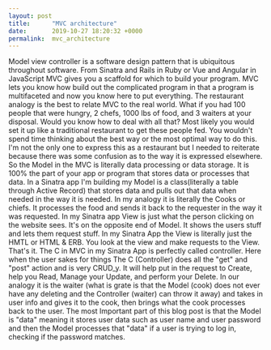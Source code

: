 ```yaml
---
layout: post
title:      "MVC architecture"
date:       2019-10-27 18:20:32 +0000
permalink:  mvc_architecture
---
```


Model view controller is a software design pattern that is ubiquitous throughout software. From Sinatra and Rails in Ruby or Vue and Angular in JavaScript MVC gives you a scaffold for which to build your program. MVC lets you know how build out the complicated program in that a program is multifaceted and now you know here to put everything. The restaurant analogy is the best to relate MVC to the real world. What if you had  100 people that were hungry, 2 chefs, 1000 lbs of food,  and  3 waiters at your disposal. Would you know how to deal with all that? Most likely you would set it up like a traditional restaurant to get these people fed. You wouldn't spend time thinking about the best way or the most optimal way to do this. I'm not the only one to express this as a restaurant but I needed to reiterate because there was some confusion as to the way it is expressed elsewhere. So the Model in the MVC is literally data processing or data storage. It is 100% the part of your app or program that stores data or processes that data. In a Sinatra app I'm building my Model is a class(literally a table through Active Record) that stores data and pulls out that data when needed in the way it is needed. In my analogy it is literally the Cooks or chiefs. It processes the food and sends it back to the requester in the way it was requested. In my Sinatra app View is just what the person clicking on the website sees. It's on the opposite end of Model. It shows the users stuff and lets them request stuff. In my Sinatra App the View is literally just the HMTL or HTML & ERB. You look at the view and make requests to the View. That's it. The C in MVC in my Sinatra App is perfectly called controller. Here when the user sakes for things The C (Controller) does all the "get" and "post" action and is very CRUD_y. It will help put in the request to Create, help you Read, Manage your Update, and perform your Delete. In our analogy it is the waiter (what is grate is that the Model (cook) does not ever have any deleting and the Controller (waiter) can throw it away) and takes in user info and gives it to the cook, then brings what the cook processes back to the user. The most Important part of this blog post is that the Model is "data" meaning it stores user data such as user name and user password and then the Model processes that "data" if a user is trying to log in, checking if the password matches. 
